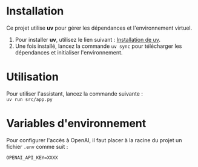 # Installation
Ce projet utilise **uv** pour gérer les dépendances et l'environnement virtuel.

1. Pour installer **uv**, utilisez le lien suivant : [Installation de uv](https://docs.astral.sh/uv/getting-started/installation/).
2. Une fois installé, lancez la commande `uv sync` pour télécharger les dépendances et initialiser l'environnement.

# Utilisation
Pour utiliser l'assistant, lancez la commande suivante :  
`uv run src/app.py`

# Variables d'environnement
Pour configurer l'accès à OpenAI, il faut placer à la racine du projet un fichier `.env` comme suit :

```
OPENAI_API_KEY=XXXX
```